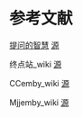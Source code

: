 # 参考文献

[提问的智慧](/Appendix/Annotated_Bibliography/How-To-Ask-Questions-The-Smart-Way.md)   [源](https://github.com/tvvocold/How-To-Ask-Questions-The-Smart-Way)

终点站_wiki   [源](https://embywiki.911997.xyz/docs/base/faq/)

CCemby_wiki    [源](https://ccemby.notion.site/Cc-Emby-Wiki-3f6943b688b7449c8724324b906f69cb)

Mjjemby_wiki   [源](https://wiki.mjjemby.org/)



